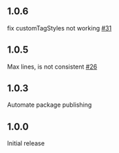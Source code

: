 ## 1.0.6

fix customTagStyles not working [#31](https://github.com/DevCrew-io/expandable-richtext/issues/31)

## 1.0.5

Max lines, is not consistent [#26](https://github.com/DevCrew-io/expandable-richtext/issues/26)

## 1.0.3

Automate package publishing

## 1.0.0

Initial release